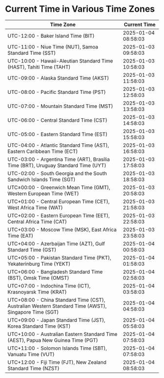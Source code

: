 # Current Time in Various Time Zones

| Time Zone | Current Time |
|-----------|--------------|
| UTC-12:00 - Baker Island Time (BIT) | 2025-01-04 08:58:03 |
| UTC-11:00 - Niue Time (NUT), Samoa Standard Time (SST) | 2025-01-03 09:58:03 |
| UTC-10:00 - Hawaii-Aleutian Standard Time (HAST), Tahiti Time (TAHT) | 2025-01-03 10:58:03 |
| UTC-09:00 - Alaska Standard Time (AKST) | 2025-01-03 11:58:03 |
| UTC-08:00 - Pacific Standard Time (PST) | 2025-01-03 12:58:03 |
| UTC-07:00 - Mountain Standard Time (MST) | 2025-01-03 13:58:03 |
| UTC-06:00 - Central Standard Time (CST) | 2025-01-03 14:58:03 |
| UTC-05:00 - Eastern Standard Time (EST) | 2025-01-03 15:58:03 |
| UTC-04:00 - Atlantic Standard Time (AST), Eastern Caribbean Time (ECT) | 2025-01-03 16:58:03 |
| UTC-03:00 - Argentina Time (ART), Brasília Time (BRT), Uruguay Standard Time (UYT) | 2025-01-03 17:58:03 |
| UTC-02:00 - South Georgia and the South Sandwich Islands Time (SGT) | 2025-01-03 18:58:03 |
| UTC±00:00 - Greenwich Mean Time (GMT), Western European Time (WET) | 2025-01-03 20:58:03 |
| UTC+01:00 - Central European Time (CET), West Africa Time (WAT) | 2025-01-03 21:58:03 |
| UTC+02:00 - Eastern European Time (EET), Central Africa Time (CAT) | 2025-01-03 22:58:03 |
| UTC+03:00 - Moscow Time (MSK), East Africa Time (EAT) | 2025-01-03 23:58:03 |
| UTC+04:00 - Azerbaijan Time (AZT), Gulf Standard Time (GST) | 2025-01-04 00:58:03 |
| UTC+05:00 - Pakistan Standard Time (PKT), Yekaterinburg Time (YEKT) | 2025-01-04 01:58:03 |
| UTC+06:00 - Bangladesh Standard Time (BST), Omsk Time (OMST) | 2025-01-04 02:58:03 |
| UTC+07:00 - Indochina Time (ICT), Krasnoyarsk Time (KRAT) | 2025-01-04 03:58:03 |
| UTC+08:00 - China Standard Time (CST), Australian Western Standard Time (AWST), Singapore Time (SGT) | 2025-01-04 04:58:03 |
| UTC+09:00 - Japan Standard Time (JST), Korea Standard Time (KST) | 2025-01-04 05:58:03 |
| UTC+10:00 - Australian Eastern Standard Time (AEST), Papua New Guinea Time (PGT) | 2025-01-04 07:58:03 |
| UTC+11:00 - Solomon Islands Time (SBT), Vanuatu Time (VUT) | 2025-01-04 07:58:03 |
| UTC+12:00 - Fiji Time (FJT), New Zealand Standard Time (NZST) | 2025-01-04 08:58:03 |
